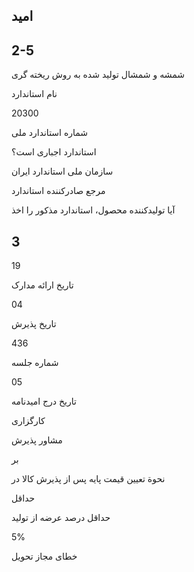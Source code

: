 ## اميد

<!-- image -->

## 2-5

شمشه  و  شمشال  توليد  شده  به  روش  ريخته  گری

نام استاندارد

20300

شماره استاندارد ملی

استاندارد اجباری است؟

سازمان ملی استاندارد ايران

مرجع صادرکننده استاندارد

آيا توليدکننده محصول، استاندارد مذکور را اخذ

## 3

19

تاريخ ارائه مدارک

04

تاريخ پذيرش

436

شماره جلسه

05

تاريخ درج اميدنامه

کارگزاری

مشاور پذيرش

بر

نحوة تعيين قيمت پايه پس از پذيرش کالا در

حداقل

حداقل درصد عرضه از توليد

5%

خطای مجاز تحويل